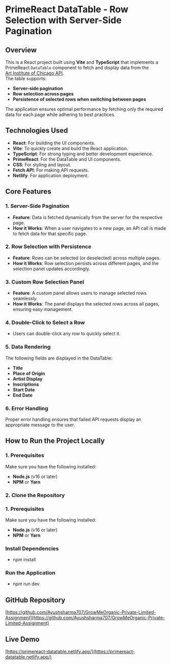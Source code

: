 # PrimeReact DataTable - Row Selection with Server-Side Pagination

## Overview  
This is a React project built using **Vite** and **TypeScript** that implements a PrimeReact `DataTable` component to fetch and display data from the              
[Art Institute of Chicago API](https://api.artic.edu/api/v1/artworks?page).                            
The table supports:
- **Server-side pagination**
- **Row selection across pages**
- **Persistence of selected rows when switching between pages**

The application ensures optimal performance by fetching only the required data for each page while adhering to best practices.

## Technologies Used  
- **React**: For building the UI components.  
- **Vite**: To quickly create and build the React application.  
- **TypeScript**: For strong typing and better development experience.  
- **PrimeReact**: For the DataTable and UI components.  
- **CSS**: For styling and layout.  
- **Fetch API**: For making API requests.  
- **Netlify**: For application deployment.

## Core Features

### 1. Server-Side Pagination  
- **Feature**: Data is fetched dynamically from the server for the respective page.  
- **How it Works**: When a user navigates to a new page, an API call is made to fetch data for that specific page.

### 2. Row Selection with Persistence  
- **Feature**: Rows can be selected (or deselected) across multiple pages.  
- **How it Works**: Row selection persists across different pages, and the selection panel updates accordingly.

### 3. Custom Row Selection Panel  
- **Feature**: A custom panel allows users to manage selected rows seamlessly.  
- **How it Works**: The panel displays the selected rows across all pages, ensuring easy management.

### 4. Double-Click to Select a Row  
- Users can double-click any row to quickly select it.

### 5. Data Rendering  
The following fields are displayed in the DataTable:  
- **Title**  
- **Place of Origin**  
- **Artist Display**  
- **Inscriptions**  
- **Start Date**  
- **End Date**  

### 6. Error Handling  
Proper error handling ensures that failed API requests display an appropriate message to the user.    

## How to Run the Project Locally

### 1. Prerequisites
Make sure you have the following installed:
- **Node.js** (v16 or later)
- **NPM** or **Yarn**

### 2. Clone the Repository 

### 1. Prerequisites
Make sure you have the following installed:
- **Node.js** (v16 or later)
- **NPM** or **Yarn**

### Install Dependencies
- npm install

### Run the Application
- npm run dev

## GitHub Repository  
[https://github.com/Ayushsharma707/GrowMeOrganic-Private-Limited-Assignment](https://github.com/Ayushsharma707/GrowMeOrganic-Private-Limited-Assignment)

## Live Demo  
[https://primereact-datatable.netlify.app/](https://primereact-datatable.netlify.app/)
